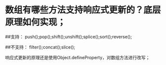 # 数组有哪些方法支持响应式更新的？底层原理如何实现；
##支持：
	push();pop();shift();unshift();splice();sort();reverse();

##不支持：
	filter();concat();slice();

响应式更新的原理还是使用Object.defineProperty，对数组方法进行改写；
